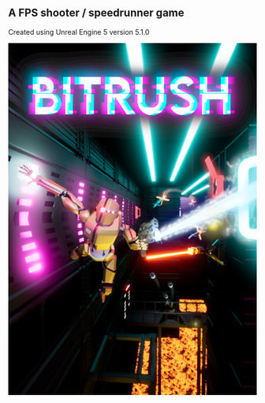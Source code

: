 ## A FPS shooter / speedrunner game

Created using Unreal Engine 5 version 5.1.0

![Bitrush Thumbnail](https://raw.githubusercontent.com/ShinScripts/SPM_BitRush/main/GitHub/image.png?token=GHSAT0AAAAAACJCT7YPIM7VANCQA72TREC6ZKNF5HA)
